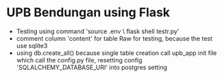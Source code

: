 # UPB Bendungan using Flask

- Testing using command 'source .env \\ flask shell testr.py'
- comment column 'content' for table Raw for testing, because the test use sqlite3
- using db.create_all() because single table creation call upb_app init file which call the config.py file, resetting config 'SQLALCHEMY_DATABASE_URI' into postgres setting
